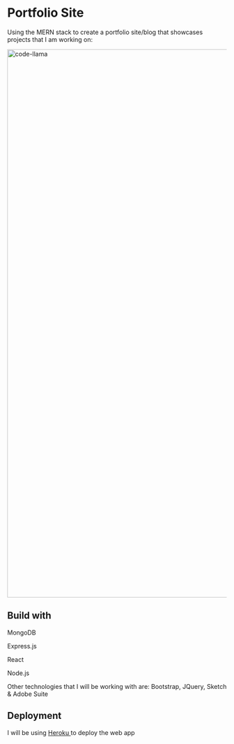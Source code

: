 # Portfolio Site

Using the MERN stack to create a portfolio site/blog that showcases projects that I am working on:

<img width="1259" alt="code-llama" src="https://user-images.githubusercontent.com/34716202/41547782-fec10c24-72d5-11e8-87ee-4994214fd9b1.png">


## Build with

MongoDB

Express.js

React

Node.js

Other technologies that I will be working with are: Bootstrap, JQuery, Sketch & Adobe Suite

## Deployment

I will be using [Heroku ](https://polar-retreat-72400.herokuapp.com/) to deploy the web app
